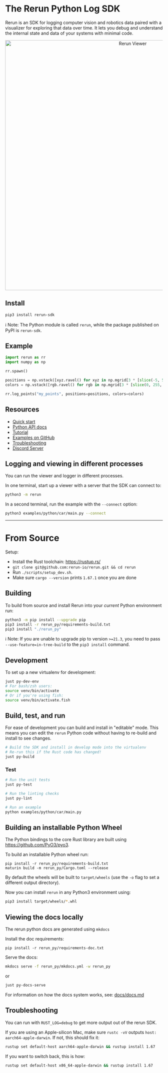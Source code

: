 # The Rerun Python Log SDK

Rerun is an SDK for logging computer vision and robotics data paired with a visualizer for exploring that data over time.
It lets you debug and understand the internal state and data of your systems with minimal code.

<p align="center">
  <img width="800" alt="Rerun Viewer" src="https://user-images.githubusercontent.com/1148717/218763490-f6261ecd-e19e-4520-9b25-446ce1ee6328.png">
</p>

## Install

```sh
pip3 install rerun-sdk
```

ℹ️ Note:
The Python module is called `rerun`, while the package published on PyPI is `rerun-sdk`.

## Example

```py
import rerun as rr
import numpy as np

rr.spawn()

positions = np.vstack([xyz.ravel() for xyz in np.mgrid[3 * [slice(-5, 5, 10j)]]]).T
colors = np.vstack([rgb.ravel() for rgb in np.mgrid[3 * [slice(0, 255, 10j)]]]).astype(np.uint8).T

rr.log_points("my_points", positions=positions, colors=colors)
```

## Resources

- [Quick start](https://www.rerun.io/docs/getting-started/python)
- [Python API docs](https://ref.rerun.io/docs/python)
- [Tutorial](https://www.rerun.io/docs/getting-started/logging-python)
- [Examples on GitHub](https://github.com/rerun-io/rerun/tree/latest/examples/python)
- [Troubleshooting](https://www.rerun.io/docs/getting-started/troubleshooting)
- [Discord Server](https://discord.com/invite/Gcm8BbTaAj)

## Logging and viewing in different processes

You can run the viewer and logger in different processes.

In one terminal, start up a viewer with a server that the SDK can connect to:

```sh
python3 -m rerun
```

In a second terminal, run the example with the `--connect` option:

```sh
python3 examples/python/car/main.py --connect
```

---

# From Source

Setup:

- Install the Rust toolchain: <https://rustup.rs/>
- `git clone git@github.com:rerun-io/rerun.git && cd rerun`
- Run `./scripts/setup_dev.sh`.
- Make sure `cargo --version` prints `1.67.1` once you are done

## Building

To build from source and install Rerun into your _current_ Python environment run:

```sh
python3 -m pip install --upgrade pip
pip3 install -r rerun_py/requirements-build.txt
pip3 install "./rerun_py"
```

ℹ️ Note:
If you are unable to upgrade pip to version `>=21.3`, you need to pass `--use-feature=in-tree-build` to the `pip3 install` command.

## Development

To set up a new virtualenv for development:

```sh
just py-dev-env
# For bash/zsh users:
source venv/bin/activate
# Or if you're using fish:
source venv/bin/activate.fish
```

## Build, test, and run

For ease of development you can build and install in "editable" mode. This means you can edit the `rerun` Python code without having to re-build and install to see changes.

```sh
# Build the SDK and install in develop mode into the virtualenv
# Re-run this if the Rust code has changed!
just py-build
```

### Test

```sh
# Run the unit tests
just py-test

# Run the linting checks
just py-lint

# Run an example
python examples/python/car/main.py
```

## Building an installable Python Wheel

The Python bindings to the core Rust library are built using https://github.com/PyO3/pyo3.

To build an installable Python wheel run:

```
pip install -r rerun_py/requirements-build.txt
maturin build -m rerun_py/Cargo.toml --release
```

By default the wheels will be built to `target/wheels` (use the `-o` flag to set a different output directory).

Now you can install `rerun` in any Python3 environment using:

```sh
pip3 install target/wheels/*.whl
```

## Viewing the docs locally

The rerun python docs are generated using `mkdocs`

Install the doc requirements:

```
pip install -r rerun_py/requirements-doc.txt
```

Serve the docs:

```sh
mkdocs serve -f rerun_py/mkdocs.yml -w rerun_py
```

or

```sh
just py-docs-serve
```

For information on how the docs system works, see: [docs/docs.md](docs/docs.md)

## Troubleshooting

You can run with `RUST_LOG=debug` to get more output out of the rerun SDK.

If you are using an Apple-silicon Mac, make sure `rustc -vV` outputs `host: aarch64-apple-darwin`. If not, this should fix it:

```sh
rustup set default-host aarch64-apple-darwin && rustup install 1.67
```

If you want to switch back, this is how:

```sh
rustup set default-host x86_64-apple-darwin && rustup install 1.67
```
